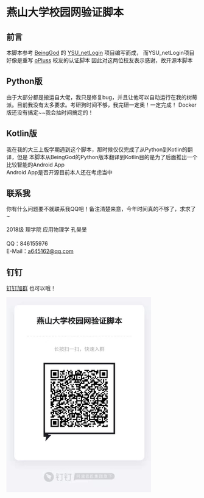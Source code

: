 # 燕山大学校园网验证脚本

## 前言
本脚本参考 [BeingGod](https://github.com/BeingGod)
的 [YSU_netLogin](https://github.com/BeingGod/YSU_netLogin) 项目编写而成，
而YSU_netLogin项目好像是重写 [oPluss](https://github.com/OYCN) 校友的认证脚本
因此对这两位校友表示感谢，故开源本脚本

## Python版
由于大部分都是搬运自大佬，我只是修复bug，并且让他可以自动运行在我的树莓派。目前我没有太多要求。考研狗时间不够，我完研一定奥！一定完成！
Docker版还没有搞定~~我会抽时间搞定的！

## Kotlin版
我在我的大三上版学期遇到这个脚本，那时候仅仅完成了从Python到Kotlin的翻译，但是
本脚本从BeingGod的Python版本翻译到Kotlin目的是为了后面推出一个比较智能的Android App
<br>
Android App是否开源目前本人还在考虑当中

## 联系我
你有什么问题要不就联系我QQ吧！备注清楚来意，今年时间真的不够了，求求了~
<br><br>
2018级 理学院 应用物理学 孔昊旻
<br><br>
QQ：846155976
<br>
E-Mail：a645162@qq.com

## 钉钉
[钉钉加群](https://h5.dingtalk.com/circle/healthCheckin.html?corpId=ding99dabd69bc14820726501c2c33ba7dcb)
也可以哦！

<img src="img/WechatIMG725.jpg" style="zoom:50%" />